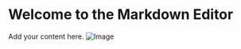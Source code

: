 # Welcome to the Markdown Editor

Add your content here.
![Image](/uploads/20240715072358/Japan.jpg)
